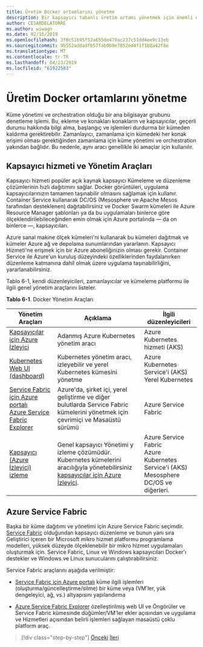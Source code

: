 ```yaml
---
title: Üretim Docker ortamlarını yönetme
description: Bir kapsayıcı tabanlı üretim ortamı yönetmek için önemli noktaları tanışın.
author: CESARDELATORRE
ms.author: wiwagn
ms.date: 02/15/2019
ms.openlocfilehash: 3f8c51b95f52a655de470ac237c51dd4ee9c13eb
ms.sourcegitcommit: 9b552addadfb57fab0b9e7852ed4f1f1b8a42f8e
ms.translationtype: MT
ms.contentlocale: tr-TR
ms.lasthandoff: 04/23/2019
ms.locfileid: "61922583"
---
```

# <a name="manage-production-docker-environments"></a>Üretim Docker ortamlarını yönetme

Küme yönetimi ve orchestration olduğu bir ana bilgisayar grubunu denetleme işlemi. Bu, ekleme ve konakları konakların ve kapsayıcılar, geçerli durumu hakkında bilgi alma, başlangıç ve işlemleri durdurma bir kümeden kaldırma gerektirebilir. Zamanlayıcı, zamanlama için kümedeki her konak erişimi olması gerektiğinden zamanlama için küme yönetimi ve orchestration yakından bağlıdır. Bu nedenle, aynı aracı genellikle iki amaçlar için kullanılır.

## <a name="container-service-and-management-tools"></a>Kapsayıcı hizmeti ve Yönetim Araçları

Kapsayıcı hizmeti popüler açık kaynak kapsayıcı Kümeleme ve düzenleme çözümlerinin hızlı dağıtımını sağlar. Docker görüntüleri, uygulama kapsayıcılarınızın tamamen taşınabilir olmasını sağlamak için kullanır. Container Service kullanarak DC/OS (Mesosphere ve Apache Mesos tarafından desteklenen) dağıtabilirsiniz ve Docker Swarm kümeleri ile Azure Resource Manager şablonları ya da bu uygulamaları binlerce göre ölçeklendirilebileceğinden emin olmak için Azure portalında — da on binlerce —, kapsayıcıları.

Azure sanal makine ölçek kümeleri'ni kullanarak bu kümeleri dağıtmak ve kümeler Azure ağ ve depolama sunumlarından yararlanın. Kapsayıcı Hizmeti'ne erişmek için bir Azure aboneliğinizin olması gerekir. Container Service ile Azure'un kuruluş düzeyindeki özelliklerinden faydalanırken düzenleme katmanına dahil olmak üzere uygulama taşınabilirliğini, yararlanabilirsiniz.

Tablo 6-1, kendi düzenleyicileri, zamanlayıcılar ve kümeleme platformu ile ilgili genel yönetim araçlarını listeler.

**Tablo 6-1**. Docker Yönetim Araçları

| Yönetim Araçları | Açıklama | İlgili düzenleyicileri |
|------------------|-------------|-----------------------|
| [Kapsayıcılar için Azure İzleyici](https://docs.microsoft.com/azure/monitoring/monitoring-container-insights-overview) | Adanmış Azure Kubernetes yönetim aracı | Azure Kubernetes hizmeti (AKS) |
| [Kubernetes Web UI (dashboard)](https://kubernetes.io/docs/tasks/access-application-cluster/web-ui-dashboard/) | Kubernetes yönetim aracı, izleyebilir ve yerel Kubernetes kümesini yönetme | Azure Kubernetes Service'i (AKS)<br/>Yerel Kubernetes |
| [Service Fabric için Azure portalı](https://docs.microsoft.com/azure/service-fabric/service-fabric-cluster-creation-via-portal)<br/>[Azure Service Fabric Explorer](https://docs.microsoft.com/azure/service-fabric/service-fabric-visualizing-your-cluster) | Azure'da, şirket içi, yerel geliştirme ve diğer bulutlarda Service Fabric kümelerini yönetmek için çevrimiçi ve Masaüstü sürümü | Azure Service Fabric |
| [Kapsayıcı (Azure İzleyici) izleme](https://docs.microsoft.com/azure/azure-monitor/insights/containers) | Genel kapsayıcı Yönetimi y izleme çözümüdür. Kubernetes kümelerini aracılığıyla yönetebilirsiniz [kapsayıcılar için Azure İzleyici](https://docs.microsoft.com/azure/monitoring/monitoring-container-insights-overview). | Azure Service Fabric<br/>Azure Kubernetes Service'i (AKS)<br/>Mesosphere DC/OS ve diğerleri. |

## <a name="azure-service-fabric"></a>Azure Service Fabric

Başka bir küme dağıtımı ve yönetimi için Azure Service Fabric seçimdir. [Service Fabric](https://azure.microsoft.com/services/service-fabric/) olduğundan kapsayıcı düzenleme ve bunun yanı sıra Geliştirici içeren bir Microsoft mikro hizmet platformu programlama modelleri, yüksek düzeyde ölçeklenebilir bir mikro hizmet uygulamaları oluşturmak için. Service Fabric, Linux ve Windows kapsayıcıları Docker'ı destekler ve Windows ve Linux sunucularını çalıştırabilirsiniz.

Service Fabric araçlarını aşağıda verilmiştir:

- [Service Fabric için Azure portalı](https://docs.microsoft.com/azure/service-fabric/service-fabric-cluster-creation-via-portal) küme ilgili işlemleri (oluşturma/güncelleştirme/silme) bir küme veya (VM'ler, yük dengeleyici, ağ, vs.) altyapısını yapılandırma

- [Azure Service Fabric Explorer](https://docs.microsoft.com/azure/service-fabric/service-fabric-visualizing-your-cluster) özelleştirilmiş web UI ve Öngörüler ve Service Fabric kümesinde düğümler/VM'ler ekler açısından ve uygulama ve Hizmetleri açısından belirli işlemleri sağlayan masaüstü çoklu platform araç.

>[!div class="step-by-step"]
>[Önceki](run-microservices-based-applications-in-production.md)
>[İleri](monitor-containerized-application-services.md)
